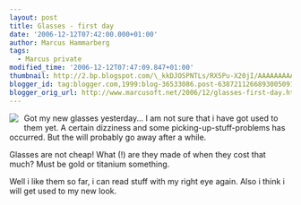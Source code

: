 ```yaml
---
layout: post
title: Glasses - first day
date: '2006-12-12T07:42:00.000+01:00'
author: Marcus Hammarberg
tags:
  - Marcus private
modified_time: '2006-12-12T07:47:09.847+01:00'
thumbnail: http://2.bp.blogspot.com/\_kkDJOSPNTLs/RX5Pu-X20jI/AAAAAAAAAAk/rbL9yl62GjE/s72-c/PICT1247.JPG
blogger_id: tag:blogger.com,1999:blog-36533086.post-6387211266893005091
blogger_orig_url: http://www.marcusoft.net/2006/12/glasses-first-day.html
---
```


[<img
src="http://2.bp.blogspot.com/_kkDJOSPNTLs/RX5Pu-X20jI/AAAAAAAAAAk/rbL9yl62GjE/s320/PICT1247.JPG"
id="BLOGGER_PHOTO_ID_5007527504118207026"
style="FLOAT: left; MARGIN: 0px 10px 10px 0px; CURSOR: hand"
data-border="0" />](http://2.bp.blogspot.com/_kkDJOSPNTLs/RX5Pu-X20jI/AAAAAAAAAAk/rbL9yl62GjE/s1600-h/PICT1247.JPG)Got
my new glasses yesterday... I am not sure that i have got used to them
yet. A certain dizziness and some picking-up-stuff-problems has
occurred. But the will probably go away after a while.

Glasses are not cheap! What (!) are they made of when they cost that
much? Must be gold or titanium something.

Well i like them so far, i can read stuff with my right eye again. Also
i think i will get used to my new look.
